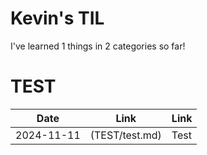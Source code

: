 # Kevin's TIL

  I've learned 1 things in 2 categories so far!
  
# TEST

| Date| Link | Link |
|-----|------|------|
| 2024-11-11 | (TEST/test.md)| Test

  